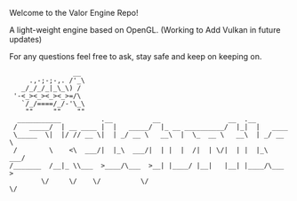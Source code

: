 Welcome to the Valor Engine Repo!

A light-weight engine based on OpenGL. 
(Working to Add Vulkan in future updates)

For any questions feel free to ask,
stay safe and keep on keeping on.

                    __
         .,-;-;-,. /'_\
       _/_/_/_|_\_\) /
     '-<_><_><_><_>=/\
       `/_/====/_/-'\_\
        ""     ""    ""
      ___________          .__          __                 __  .__          
     /   _____/  | __ ____ |  |   _____/  |_ __ __________/  |_|  |   ____  
     \_____  \|  |/ // __ \|  | _/ __ \   __\  |  \_  __ \   __\  | _/ __ \ 
     /        \    <\  ___/|  |_\  ___/|  | |  |  /|  | \/|  | |  |_\  ___/ 
    /_______  /__|_ \\___  >____/\___  >__| |____/ |__|   |__| |____/\___  >
            \/     \/    \/          \/                                  \/ 
